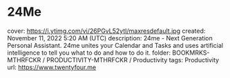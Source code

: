 # 24Me

cover: https://i.ytimg.com/vi/26PGvL52ytI/maxresdefault.jpg
created: November 11, 2022 5:20 AM (UTC)
description: 24me - Next Generation Personal Assistant. 24me unites your Calendar and Tasks and uses artificial intelligence to tell you what to do and how to do it.
folder: BOOKMRKS-MTHRFCKR / PRODUCTIVITY-MTHRFCKR / Productivity
tags: Productivity
url: https://www.twentyfour.me